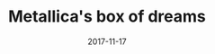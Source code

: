 ---
campaign-uuid: c-c49b35da-4e24-40ab-8119-671d69e3fef7
type: Product
category: Music
date: 2017-11-17
end-date: 2017-12-21
disable-form: false
is_promoted: true
has_entry_page: false
extra-css: ""

logo-left-title: "HMV"
logo-left-href: "https://store.hmv.com/music/vinyl/master-of-puppets-(3)"
logo-left-image: "hmv-logo.png"

banner-img: "hmv-main_image.jpg"
hero-header: "HMV_product"
competition-description: "Metallica have reissued their classic Master of Puppets in lavish vinyl box set form. Yum!"
hero-subheader: ""

title: "Metallica's box of dreams"
bg-image-hero: ""
bg-image-first: ""
bg-image-second: ""

section1-content: >
    <p>0</p>
    <p>0</p>
    <p>0</p>

section2-content: >
    <p>0</p>
    <p>0</p>
    <p>0</p>

entry-title: 
terms-confirmation: >
    
entry-content: >
    <p>0</p>
    <p>0</p>

---